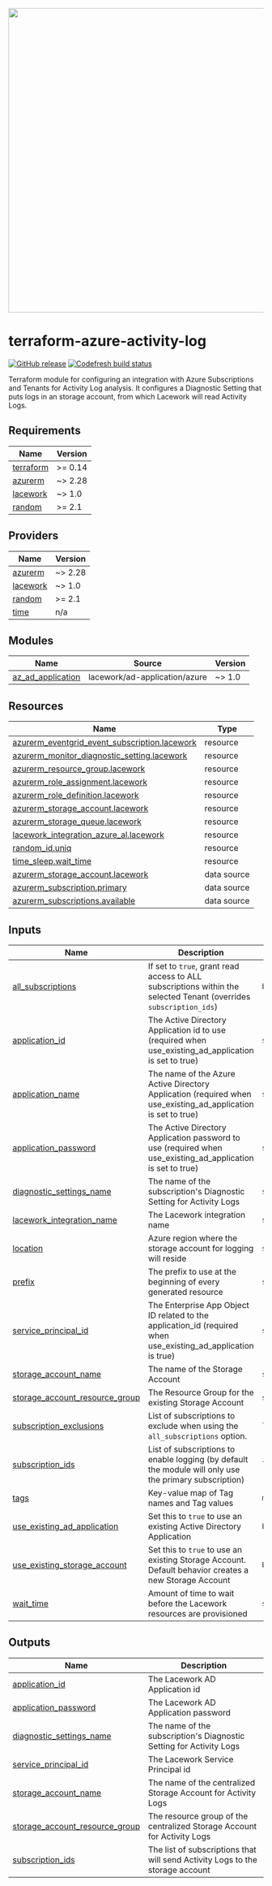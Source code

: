 <a href="https://lacework.com"><img src="https://techally-content.s3-us-west-1.amazonaws.com/public-content/lacework_logo_full.png" width="600"></a>

# terraform-azure-activity-log

[![GitHub release](https://img.shields.io/github/release/lacework/terraform-azure-activity-log.svg)](https://github.com/lacework/terraform-azure-activity-log/releases/)
[![Codefresh build status](https://g.codefresh.io/api/badges/pipeline/lacework/terraform-modules%2Ftest-compatibility?type=cf-1&key=eyJhbGciOiJIUzI1NiJ9.NWVmNTAxOGU4Y2FjOGQzYTkxYjg3ZDEx.RJ3DEzWmBXrJX7m38iExJ_ntGv4_Ip8VTa-an8gBwBo)](https://g.codefresh.io/pipelines/edit/new/builds?id=607e25e6728f5a6fba30431b&pipeline=test-compatibility&projects=terraform-modules&projectId=607db54b728f5a5f8930405d)

Terraform module for configuring an integration with Azure Subscriptions and Tenants for Activity Log analysis.
It configures a Diagnostic Setting that puts logs in an storage account, from which Lacework will read Activity Logs.

## Requirements

| Name | Version |
|------|---------|
| <a name="requirement_terraform"></a> [terraform](#requirement\_terraform) | >= 0.14 |
| <a name="requirement_azurerm"></a> [azurerm](#requirement\_azurerm) | ~> 2.28 |
| <a name="requirement_lacework"></a> [lacework](#requirement\_lacework) | ~> 1.0 |
| <a name="requirement_random"></a> [random](#requirement\_random) | >= 2.1 |

## Providers

| Name | Version |
|------|---------|
| <a name="provider_azurerm"></a> [azurerm](#provider\_azurerm) | ~> 2.28 |
| <a name="provider_lacework"></a> [lacework](#provider\_lacework) | ~> 1.0 |
| <a name="provider_random"></a> [random](#provider\_random) | >= 2.1 |
| <a name="provider_time"></a> [time](#provider\_time) | n/a |

## Modules

| Name | Source | Version |
|------|--------|---------|
| <a name="module_az_ad_application"></a> [az\_ad\_application](#module\_az\_ad\_application) | lacework/ad-application/azure | ~> 1.0 |

## Resources

| Name | Type |
|------|------|
| [azurerm_eventgrid_event_subscription.lacework](https://registry.terraform.io/providers/hashicorp/azurerm/latest/docs/resources/eventgrid_event_subscription) | resource |
| [azurerm_monitor_diagnostic_setting.lacework](https://registry.terraform.io/providers/hashicorp/azurerm/latest/docs/resources/monitor_diagnostic_setting) | resource |
| [azurerm_resource_group.lacework](https://registry.terraform.io/providers/hashicorp/azurerm/latest/docs/resources/resource_group) | resource |
| [azurerm_role_assignment.lacework](https://registry.terraform.io/providers/hashicorp/azurerm/latest/docs/resources/role_assignment) | resource |
| [azurerm_role_definition.lacework](https://registry.terraform.io/providers/hashicorp/azurerm/latest/docs/resources/role_definition) | resource |
| [azurerm_storage_account.lacework](https://registry.terraform.io/providers/hashicorp/azurerm/latest/docs/resources/storage_account) | resource |
| [azurerm_storage_queue.lacework](https://registry.terraform.io/providers/hashicorp/azurerm/latest/docs/resources/storage_queue) | resource |
| [lacework_integration_azure_al.lacework](https://registry.terraform.io/providers/lacework/lacework/latest/docs/resources/integration_azure_al) | resource |
| [random_id.uniq](https://registry.terraform.io/providers/hashicorp/random/latest/docs/resources/id) | resource |
| [time_sleep.wait_time](https://registry.terraform.io/providers/hashicorp/time/latest/docs/resources/sleep) | resource |
| [azurerm_storage_account.lacework](https://registry.terraform.io/providers/hashicorp/azurerm/latest/docs/data-sources/storage_account) | data source |
| [azurerm_subscription.primary](https://registry.terraform.io/providers/hashicorp/azurerm/latest/docs/data-sources/subscription) | data source |
| [azurerm_subscriptions.available](https://registry.terraform.io/providers/hashicorp/azurerm/latest/docs/data-sources/subscriptions) | data source |

## Inputs

| Name | Description | Type | Default | Required |
|------|-------------|------|---------|:--------:|
| <a name="input_all_subscriptions"></a> [all\_subscriptions](#input\_all\_subscriptions) | If set to `true`, grant read access to ALL subscriptions within the selected Tenant (overrides `subscription_ids`) | `bool` | `false` | no |
| <a name="input_application_id"></a> [application\_id](#input\_application\_id) | The Active Directory Application id to use (required when use\_existing\_ad\_application is set to true) | `string` | `""` | no |
| <a name="input_application_name"></a> [application\_name](#input\_application\_name) | The name of the Azure Active Directory Application (required when use\_existing\_ad\_application is set to true) | `string` | `"lacework_security_audit"` | no |
| <a name="input_application_password"></a> [application\_password](#input\_application\_password) | The Active Directory Application password to use (required when use\_existing\_ad\_application is set to true) | `string` | `""` | no |
| <a name="input_diagnostic_settings_name"></a> [diagnostic\_settings\_name](#input\_diagnostic\_settings\_name) | The name of the subscription's Diagnostic Setting for Activity Logs | `string` | `"lacework_activity_logs"` | no |
| <a name="input_lacework_integration_name"></a> [lacework\_integration\_name](#input\_lacework\_integration\_name) | The Lacework integration name | `string` | `"TF activity log"` | no |
| <a name="input_location"></a> [location](#input\_location) | Azure region where the storage account for logging will reside | `string` | `"West US 2"` | no |
| <a name="input_prefix"></a> [prefix](#input\_prefix) | The prefix to use at the beginning of every generated resource | `string` | `"lacework"` | no |
| <a name="input_service_principal_id"></a> [service\_principal\_id](#input\_service\_principal\_id) | The Enterprise App Object ID related to the application\_id (required when use\_existing\_ad\_application is true) | `string` | `""` | no |
| <a name="input_storage_account_name"></a> [storage\_account\_name](#input\_storage\_account\_name) | The name of the Storage Account | `string` | `""` | no |
| <a name="input_storage_account_resource_group"></a> [storage\_account\_resource\_group](#input\_storage\_account\_resource\_group) | The Resource Group for the existing Storage Account | `string` | `""` | no |
| <a name="input_subscription_exclusions"></a> [subscription\_exclusions](#input\_subscription\_exclusions) | List of subscriptions to exclude when using the `all_subscriptions` option. | `list(string)` | `[]` | no |
| <a name="input_subscription_ids"></a> [subscription\_ids](#input\_subscription\_ids) | List of subscriptions to enable logging (by default the module will only use the primary subscription) | `list(string)` | `[]` | no |
| <a name="input_tags"></a> [tags](#input\_tags) | Key-value map of Tag names and Tag values | `map(string)` | `{}` | no |
| <a name="input_use_existing_ad_application"></a> [use\_existing\_ad\_application](#input\_use\_existing\_ad\_application) | Set this to `true` to use an existing Active Directory Application | `bool` | `false` | no |
| <a name="input_use_existing_storage_account"></a> [use\_existing\_storage\_account](#input\_use\_existing\_storage\_account) | Set this to `true` to use an existing Storage Account. Default behavior creates a new Storage Account | `bool` | `false` | no |
| <a name="input_wait_time"></a> [wait\_time](#input\_wait\_time) | Amount of time to wait before the Lacework resources are provisioned | `string` | `"50s"` | no |

## Outputs

| Name | Description |
|------|-------------|
| <a name="output_application_id"></a> [application\_id](#output\_application\_id) | The Lacework AD Application id |
| <a name="output_application_password"></a> [application\_password](#output\_application\_password) | The Lacework AD Application password |
| <a name="output_diagnostic_settings_name"></a> [diagnostic\_settings\_name](#output\_diagnostic\_settings\_name) | The name of the subscription's Diagnostic Setting for Activity Logs |
| <a name="output_service_principal_id"></a> [service\_principal\_id](#output\_service\_principal\_id) | The Lacework Service Principal id |
| <a name="output_storage_account_name"></a> [storage\_account\_name](#output\_storage\_account\_name) | The name of the centralized Storage Account for Activity Logs |
| <a name="output_storage_account_resource_group"></a> [storage\_account\_resource\_group](#output\_storage\_account\_resource\_group) | The resource group of the centralized Storage Account for Activity Logs |
| <a name="output_subscription_ids"></a> [subscription\_ids](#output\_subscription\_ids) | The list of subscriptions that will send Activity Logs to the storage account |

